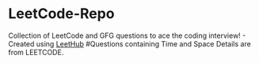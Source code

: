 # LeetCode-Repo
Collection of LeetCode and GFG questions to ace the coding interview! - Created using [LeetHub](https://github.com/QasimWani/LeetHub)
#Questions containing Time and Space Details are from LEETCODE.
